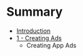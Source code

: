 # Summary

* [Introduction](introduction.md)
* [1 - Creating Ads](1_creating-ads/1_Creating-App-Ads.md)
   * Creating App Ads

